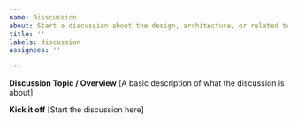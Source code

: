 ```yaml
---
name: Disscussion
about: Start a discussion about the design, architecture, or related technology
title: ''
labels: discussion
assignees: ''

---
```


**Discussion Topic / Overview**
[A basic description of what the discussion is about]

**Kick it off**
[Start the discussion here]
